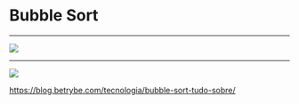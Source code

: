 # Bubble Sort

-----

![](https://upload.wikimedia.org/wikipedia/commons/0/06/Bubble-sort.gif)

-----

![](https://lh5.googleusercontent.com/_oLwPF5ZvaZZ4pGD-HvSUSw6nTwwHjUwcLpNigUvb24-PKNwjMUwXcWYWf2wp4HopzHkh9JVmZd_AFYP4HjSYelidbw4FRo1fHrWV3KxbFM13xlRLALb-y-EbLhEmln11lhwEZPV)

https://blog.betrybe.com/tecnologia/bubble-sort-tudo-sobre/